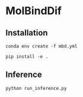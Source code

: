 # MolBindDif

## Installation
```
conda env create -f mbd.yml
```
```
pip install -e .
```
## Inference
```
python run_inference.py
```
